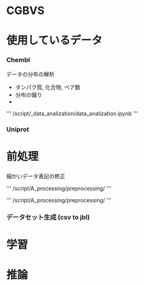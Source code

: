 # CGBVS


# 使用しているデータ

### Chembl


データの分布の解析
  - タンパク質, 化合物, ペア数
  - 分布の偏り
  - 
'''
/script/_data_analization/data_analization.ipynb
'''

### Uniprot

### 


# 前処理

### 
細かいデータ表記の修正

'''
/script/A_processing/preprocessing/
'''



'''
/script/A_processing/preprocessing/
'''

### データセット生成 (csv to jbl)


# 学習



# 推論






